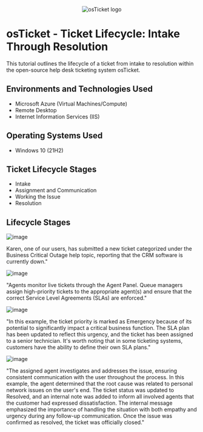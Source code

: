 <p align="center">
<img src="https://i.imgur.com/Clzj7Xs.png" alt="osTicket logo"/>
</p>

<h1>osTicket - Ticket Lifecycle: Intake Through Resolution</h1>
This tutorial outlines the lifecycle of a ticket from intake to resolution within the open-source help desk ticketing system osTicket.<br />



<h2>Environments and Technologies Used</h2>

- Microsoft Azure (Virtual Machines/Compute)
- Remote Desktop
- Internet Information Services (IIS)

<h2>Operating Systems Used </h2>

- Windows 10</b> (21H2)

<h2>Ticket Lifecycle Stages</h2>

- Intake
- Assignment and Communication
- Working the Issue
- Resolution

<h2>Lifecycle Stages</h2>


![image](https://github.com/user-attachments/assets/ad244e23-5fde-405d-b794-f812692b9327)

Karen, one of our users, has submitted a new ticket categorized under the Business Critical Outage help topic, reporting that the CRM software is currently down."


![image](https://github.com/user-attachments/assets/a8049169-6cc7-4599-85f3-4b1dfd5315ac)

"Agents monitor live tickets through the Agent Panel. Queue managers assign high-priority tickets to the appropriate agent(s) and ensure that the correct Service Level Agreements (SLAs) are enforced."



![image](https://github.com/user-attachments/assets/6fb042c0-64c1-431c-a1a7-f50b219a2e7f)

"In this example, the ticket priority is marked as Emergency because of its potential to significantly impact a critical business function. The SLA plan has been updated to reflect this urgency, and the ticket has been assigned to a senior technician. It's worth noting that in some ticketing systems, customers have the ability to define their own SLA plans."



![image](https://github.com/user-attachments/assets/309025de-078e-4c28-90d4-6c1fc4cf4a8b)

"The assigned agent investigates and addresses the issue, ensuring consistent communication with the user throughout the process. In this example, the agent determined that the root cause was related to personal network issues on the user's end. The ticket status was updated to Resolved, and an internal note was added to inform all involved agents that the customer had expressed dissatisfaction. The internal message emphasized the importance of handling the situation with both empathy and urgency during any follow-up communication. Once the issue was confirmed as resolved, the ticket was officially closed."
